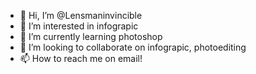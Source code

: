 - 👋 Hi, I’m @Lensmaninvincible
- 👀 I’m interested in infograpic 
- 🌱 I’m currently learning photoshop
- 💞️ I’m looking to collaborate on infograpic, photoediting 
- 📫 How to reach me on email!

<!---
Lensmaninvincible/Lensmaninvincible is a ✨ special ✨ repository because its `README.md` (this file) appears on your GitHub profile.
You can click the Preview link to take a look at your changes.
--->
